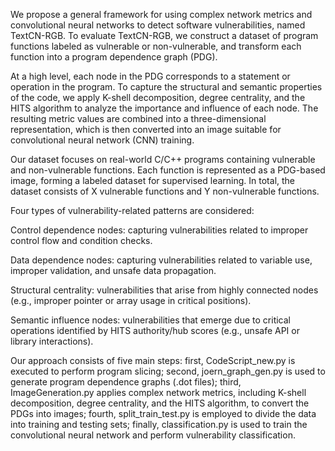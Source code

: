 We propose a general framework for using complex network metrics and convolutional neural networks to detect software vulnerabilities, named TextCN-RGB. To evaluate TextCN-RGB, we construct a dataset of program functions labeled as vulnerable or non-vulnerable, and transform each function into a program dependence graph (PDG).

At a high level, each node in the PDG corresponds to a statement or operation in the program. To capture the structural and semantic properties of the code, we apply K-shell decomposition, degree centrality, and the HITS algorithm to analyze the importance and influence of each node. The resulting metric values are combined into a three-dimensional representation, which is then converted into an image suitable for convolutional neural network (CNN) training.

Our dataset focuses on real-world C/C++ programs containing vulnerable and non-vulnerable functions. Each function is represented as a PDG-based image, forming a labeled dataset for supervised learning. In total, the dataset consists of X vulnerable functions and Y non-vulnerable functions.

Four types of vulnerability-related patterns are considered:

Control dependence nodes: capturing vulnerabilities related to improper control flow and condition checks.

Data dependence nodes: capturing vulnerabilities related to variable use, improper validation, and unsafe data propagation.

Structural centrality: vulnerabilities that arise from highly connected nodes (e.g., improper pointer or array usage in critical positions).

Semantic influence nodes: vulnerabilities that emerge due to critical operations identified by HITS authority/hub scores (e.g., unsafe API or library interactions).



Our approach consists of five main steps: first, CodeScript\_new.py is executed to perform program slicing; second, joern\_graph\_gen.py is used to generate program dependence graphs (.dot files); third, ImageGeneration.py applies complex network metrics, including K-shell decomposition, degree centrality, and the HITS algorithm, to convert the PDGs into images; fourth, split\_train\_test.py is employed to divide the data into training and testing sets; finally, classification.py is used to train the convolutional neural network and perform vulnerability classification.

